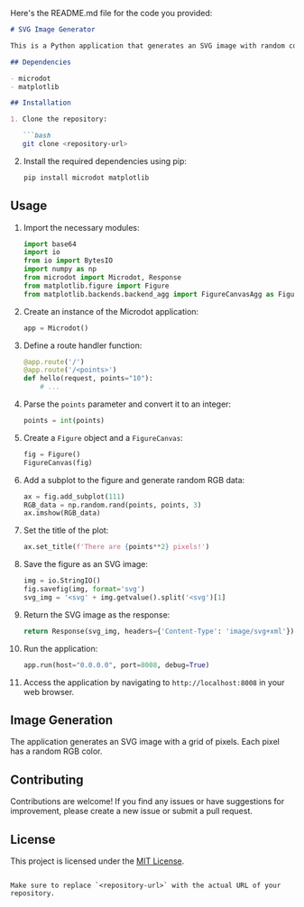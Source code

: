 Here's the README.md file for the code you provided:

```markdown
# SVG Image Generator

This is a Python application that generates an SVG image with random colors and displays it in a web browser.

## Dependencies

- microdot
- matplotlib

## Installation

1. Clone the repository:

   ```bash
   git clone <repository-url>
   ```

2. Install the required dependencies using pip:

   ```bash
   pip install microdot matplotlib
   ```

## Usage

1. Import the necessary modules:

   ```python
   import base64
   import io
   from io import BytesIO
   import numpy as np
   from microdot import Microdot, Response
   from matplotlib.figure import Figure
   from matplotlib.backends.backend_agg import FigureCanvasAgg as FigureCanvas
   ```

2. Create an instance of the Microdot application:

   ```python
   app = Microdot()
   ```

3. Define a route handler function:

   ```python
   @app.route('/')
   @app.route('/<points>')
   def hello(request, points="10"):
       # ...
   ```

4. Parse the `points` parameter and convert it to an integer:

   ```python
   points = int(points)
   ```

5. Create a `Figure` object and a `FigureCanvas`:

   ```python
   fig = Figure()
   FigureCanvas(fig)
   ```

6. Add a subplot to the figure and generate random RGB data:

   ```python
   ax = fig.add_subplot(111)
   RGB_data = np.random.rand(points, points, 3)
   ax.imshow(RGB_data)
   ```

7. Set the title of the plot:

   ```python
   ax.set_title(f'There are {points**2} pixels!')
   ```

8. Save the figure as an SVG image:

   ```python
   img = io.StringIO()
   fig.savefig(img, format='svg')
   svg_img = '<svg' + img.getvalue().split('<svg')[1]
   ```

9. Return the SVG image as the response:

   ```python
   return Response(svg_img, headers={'Content-Type': 'image/svg+xml'})
   ```

10. Run the application:

    ```python
    app.run(host="0.0.0.0", port=8008, debug=True)
    ```

11. Access the application by navigating to `http://localhost:8008` in your web browser.

## Image Generation

The application generates an SVG image with a grid of pixels. Each pixel has a random RGB color.

## Contributing

Contributions are welcome! If you find any issues or have suggestions for improvement, please create a new issue or submit a pull request.

## License

This project is licensed under the [MIT License](LICENSE).
```

Make sure to replace `<repository-url>` with the actual URL of your repository.
